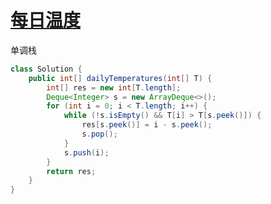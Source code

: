 # [每日温度](https://leetcode-cn.com/problems/daily-temperatures/)

单调栈

```java
class Solution {
    public int[] dailyTemperatures(int[] T) {
        int[] res = new int[T.length];
        Deque<Integer> s = new ArrayDeque<>();
        for (int i = 0; i < T.length; i++) {
            while (!s.isEmpty() && T[i] > T[s.peek()]) {
                res[s.peek()] = i - s.peek();
                s.pop();
            }
            s.push(i);
        }
        return res;
    }
}
```

